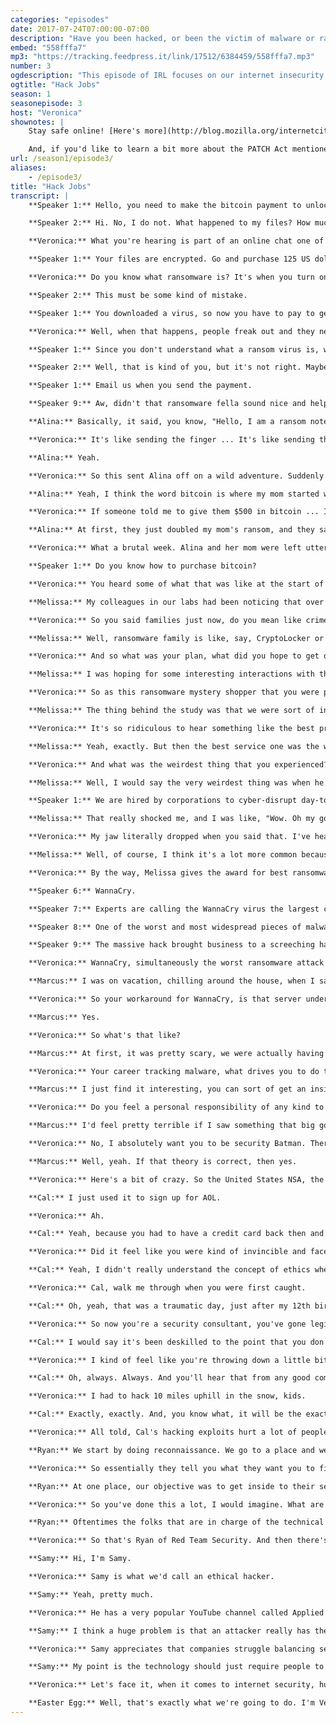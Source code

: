 ```yaml
---
categories: "episodes"
date: 2017-07-24T07:00:00-07:00
description: "Have you been hacked, or been the victim of malware or ransomware? Humans make the internet vibrant, but we're also the weakest link — we're predictable and often easily fooled. This episode of IRL focuses on our internet insecurity. Meet the unsung heroes fighting to keep us safe."
embed: "558fffa7"
mp3: "https://tracking.feedpress.it/link/17512/6384459/558fffa7.mp3"
number: 3
ogdescription: "This episode of IRL focuses on our internet insecurity. Meet the unsung heroes fighting to keep us safe."
ogtitle: "Hack Jobs"
season: 1
seasonepisode: 3
host: "Veronica"
shownotes: |
    Stay safe online! [Here's more](http://blog.mozilla.org/internetcitizen/2017/07/24/irl-episode-3/) on how to not be a ransomware victim.

    And, if you'd like to learn a bit more about the PATCH Act mentioned in our episode, go [here](https://blog.mozilla.org/blog/2017/05/17/improving-internet-security-vulnerability-disclosure/).
url: /season1/episode3/
aliases:
    - /episode3/
title: "Hack Jobs"
transcript: |
    **Speaker 1:** Hello, you need to make the bitcoin payment to unlock your files. Do you know how to purchase bitcoin?

    **Speaker 2:** Hi. No, I do not. What happened to my files? How much do I have to pay?

    **Veronica:** What you're hearing is part of an online chat one of my guests actually had with a ransomware criminal.

    **Speaker 1:** Your files are encrypted. Go and purchase 125 US dollars worth of bitcoin. Send them to the address below and we will send you the decryption password and go on the chat if you need and help you.

    **Veronica:** Do you know what ransomware is? It's when you turn on your computer and an image says something like, "Surprise! Your files are encrypted. Send us money."

    **Speaker 2:** This must be some kind of mistake.

    **Speaker 1:** You downloaded a virus, so now you have to pay to get your files back. The ransom doubles after 24 hours.

    **Veronica:** Well, when that happens, people freak out and they need help. And these crooks, they're more than happy to get you sorted.

    **Speaker 1:** Since you don't understand what a ransom virus is, we will keep it at $125 for today.

    **Speaker 2:** Well, that is kind of you, but it's not right. Maybe you should get into some other business, something where you can feel good about what you do?

    **Speaker 1:** Email us when you send the payment.

    **Speaker 9:** Aw, didn't that ransomware fella sound nice and helpful, if you forget about how he wants to rob and sabotage you. Have you been hacked yet or know someone who has? My friend Matt had his entire digital life stolen and destroyed in less than an hour. They changed all his passwords, took over his accounts, wiped his computers. All of his daughter's photos were gone. He was devastated and angry with himself for being so easy to hack. Today, a look at our internet insecurity and the heroes fighting to keep us safe. I'm Veronica Belmont and this is IRL, an original podcast from Mozilla, because online life is real life. A few years ago, Alina Simone's mom was a victim of ransomware. She popped open her computer and a note popped up on her screen.

    **Alina:** Basically, it said, you know, "Hello, I am a ransom note and I've captured all of your files and they will be deleted if we don't receive $500 in bitcoin within a week, we're gonna delete them all and you can never get them back." They allowed her to open one test file, you know what I mean?

    **Veronica:** It's like sending the finger ... It's like sending the finger in the mail.

    **Alina:** Yeah.

    **Veronica:** So this sent Alina off on a wild adventure. Suddenly she was racing, racing to find a way to buy bitcoin, racing to transfer it to the bad guys, all on the final day of the ransom deadline, down to the very last seconds on a holiday weekend.

    **Alina:** Yeah, I think the word bitcoin is where my mom started weeping.

    **Veronica:** If someone told me to give them $500 in bitcoin ... I'm pretty tech savvy. I think I would still be like, "The what now? How do I do that?"  Okay, but you did finally get the money to them, only it was after the deadline, so what happened then?

    **Alina:** At first, they just doubled my mom's ransom, and they said, "Now you owe us $1,000 if you want your data back." It was also the week of Thanksgiving, and there was a major snowstorm in Massachusetts that week. She explained and just gave them the whole sob story and then an hour later or whatever it was, she had her data back. They just gave it all back.

    **Veronica:** What a brutal week. Alina and her mom were left utterly shaken by the experience, as if the ransomers had actually broken into their homes and held them hostage. Just like in real life, ransomware victims experience feelings of fury, shame, embarrassment and self-loathing for something that happened to them online. I think for me, the weirdest part about this whole ransomware situation is that these hackers have stellar customer service. I mean, it's like five-star Yelp reviews for hackers, and they're incentivized to do that because they want you to have an easy time paying them money for the data that they've already stolen. So I really wanted to know what is that customer journey like? Well, security company F-Secure out in Helsinki wanted to find out, too, so their cybersecurity content editor, Melissa Michael, connected with various ransomware chat rooms to see who offered the most user-friendly, customer-focused help to her ransomware problem.

    **Speaker 1:** Do you know how to purchase bitcoin?

    **Veronica:** You heard some of what that was like at the start of the episode.

    **Melissa:** My colleagues in our labs had been noticing that over the years, ransomware had become a lot more sophisticated. There's things like FAQ pages and some of these families support several languages. There is customer support forms that you can go in and contact the criminals that way and get a response.

    **Veronica:** So you said families just now, do you mean like crime families? Is that how you refer to them?

    **Melissa:** Well, ransomware family is like, say, CryptoLocker or Jigsaw or Cerber or Cerber, I'm not sure how it's actually pronounced, but I'm talking about the general family of the ransomware itself.

    **Veronica:** And so what was your plan, what did you hope to get out of this?

    **Melissa:** I was hoping for some interesting interactions with the guys behind it and just kind of wanting to see how they helped me through the process, and what they would settle for in terms of payment, just kind of how flexible would they be?

    **Veronica:** So as this ransomware mystery shopper that you were pretending to be, what kind of criteria of customer service were you specifically looking for?

    **Melissa:** The thing behind the study was that we were sort of in a tongue-in-cheek way, evaluating the best customer journey, or as we put it also, the least loathsome customer journey. I think we chose the Cerber family for the best product, because they just had the most professional website you could go to and there was like a countdown clock telling you how much time you had until you had to make the payment and there was a really nice, professional support form where you just type in and then the agent would type back to you very quickly and respond very quickly. So that one we awarded for the best product.

    **Veronica:** It's so ridiculous to hear something like the best product from these ransomware families. Like, if you're gonna be ransomwared, hopefully it's gonna be by these guys, because they'll take care of you.

    **Melissa:** Yeah, exactly. But then the best service one was the worst in the product area. It had the worst interface and it was like the photo of a nude woman on the screen, but actually the customer service agent behind it was actually the best, in my opinion.

    **Veronica:** And what was the weirdest thing that you experienced?

    **Melissa:** Well, I would say the very weirdest thing was when he said, "I don't even know how you got this ransomware because we don't target consumers, we target businesses," and he said-

    **Speaker 1:** We are hired by corporations to cyber-disrupt day-to-day business of their competition. Ransom is low because you were affected by a minimal virus, the purpose was just to lock files to delay a corporation's production time to allow our clients to introduce a similar product into the market first. Corporate hacks happen all day, every day. Please try and take care of it soon.

    **Melissa:** That really shocked me, and I was like, "Wow. Oh my goodness, I've never heard of anything like this happening," so that was a big surprise.

    **Veronica:** My jaw literally dropped when you said that. I've heard of stuff like that happening. And how has this adventure made you kind of reconsider what ransomware is and why it's seemingly so much more common these days?

    **Melissa:** Well, of course, I think it's a lot more common because it's very easy. It's easy for the criminals to just let their malware lock people's computers up and then sit back and wait for the payment to come in.

    **Veronica:** By the way, Melissa gives the award for best ransomware customer experience to Jigsaw, so congrats, Jigsaw, you can put that on your hacker resume or whatever. Also, that bitware, the ransomware agent said they were hired by a corporation to sabotage its competitors, pretty crazy if true, but, to date, it's something no one seems to have been able to prove. That might just be misdirection, but we know this: ransomware gangs made off with one billion dollars in ransoms last year.

    **Speaker 6:** WannaCry.

    **Speaker 7:** Experts are calling the WannaCry virus the largest cyberattack in history.

    **Speaker 8:** One of the worst and most widespread pieces of malware they've ever seen.

    **Speaker 9:** The massive hack brought business to a screeching halt for companies all around the world late Friday.

    **Veronica:** WannaCry, simultaneously the worst ransomware attack ever and the one with the best name. In May of this year, this cyberattack paralyzed over 230,000 computers in 150 countries. It raced around the world, encrypting people's data and demanding ransom payments in bitcoin. It hit FedEx computers, took out a French car manufacturer, Spain's largest telecom, and it really hurt the UK's National Health Service. It was all set to blow until someone pulled the plug. That was Marcus Hutchins. He's a 22-year-old self-taught British IT expert. He stumbled across a solution basically by accident. Looking at the code, he noticed the ransomware was trying to connect to a website, but the website wasn't registered, so Marcus bought it. And when he did, he found a kill switch inside the software and he wasn't even at work when this happened.

    **Marcus:** I was on vacation, chilling around the house, when I saw all the reports of infections coming in at the same time. I was immediately aware it was quite a big thing going on.

    **Veronica:** So your workaround for WannaCry, is that server under constant attack now? Is that true?

    **Marcus:** Yes.

    **Veronica:** So what's that like?

    **Marcus:** At first, it was pretty scary, we were actually having to handle the attacks ourselves.

    **Veronica:** Your career tracking malware, what drives you to do that?

    **Marcus:** I just find it interesting, you can sort of get an insight into people's operations and see sort of what they're thinking, all the cool ideas they've had. I just kind of ... I've always been interested in malware, so tracking it was kinda the next step up.

    **Veronica:** Do you feel a personal responsibility of any kind to stop these things?

    **Marcus:** I'd feel pretty terrible if I saw something that big going on and then didn't stop it, so I'm not gonna be some sort of a security Batman who's going around fighting botnets, but if there is an opportunity to stop it, I will do it.

    **Veronica:** No, I absolutely want you to be security Batman. There's a theory out there that WannaCry was North Korean-sponsored, so essentially, you could have stopped a state attack.

    **Marcus:** Well, yeah. If that theory is correct, then yes.

    **Veronica:** Here's a bit of crazy. So the United States NSA, the National Security Agency, they're the ones who say the WannaCry attack links back to North Korea, but the code itself that the virus is based on, that code is linked back to the NSA. So here's what happened. A gang of hackers called The Shadow Brokers leaked copies of NSA exploit tools on the web, and some of that code built WannaCry. And yet all of it, the whole evil henchmen plan, foiled by one young guy at home on vacation. It's a sweet victory for the good guys, but really? That's what's keeping our network secure? Good timing and some lucky guesses? Feels like it's a just a matter of time before people like Marcus won't be there to help. For those of you keeping score at home, malware attacks have continued since WannaCry made headlines. In late June, a virus dubbed NotPetya froze computers in the Ukraine and in a handful of other countries. It crippled pharmaceutical companies, the Kiev subway, banks, an airport, even equipment used to detect radiation in Chernobyl. This malware was also linked to the NSA exploits I mentioned earlier and, unlike WannaCry, it has no kill switch. Experts say it's much better designed. The malware even hit us here at IRL. Even as he was typing the words ransomware into the script, our writer Ken's computer locked up and displayed the ransom note. Ken has a day job, and his parent company in London was under cyberattack. So you'll forgive me if we take this one a little personally. This is IRL, an original podcast from Mozilla, because online life is real life. I'm Veronica Belmont. Hackers. They take our money, they take our files, they break our computers, and they make us feel like we're just one bad virus away from seeing it all come crashing down. Cal Leeming used to be a really bad guy. Well, technically, really bad kid. He started hacking at age eight. Eight! What were you doing at eight years old? I was in my backyard playing Teenage Mutant Ninja Turtles. Cal was the UK's youngest hacker. At age 12, he got caught using stolen credit card numbers from the web to buy stuff from grocery stores. Police kicked down his door, arrested him, and he was charged with computer misuse and fraud. By the time he was 19, he'd been to jail twice. The second time, he got caught stealing thousands of credit card numbers from his victims to buy laptops and cameras that he sold on eBay. Like I said, really bad guy. Now, he's 29 and he remembers how it all started: with one credit card stolen from grandma.

    **Cal:** I just used it to sign up for AOL.

    **Veronica:** Ah.

    **Cal:** Yeah, because you had to have a credit card back then and that after that, I started looking at chat rooms, started just exploring what this thing called the internet was.

    **Veronica:** Did it feel like you were kind of invincible and faceless in this online world versus being in the real world where there's obvious consequences? Was that part of the allure?

    **Cal:** Yeah, I didn't really understand the concept of ethics when I was younger and plus my motivations for getting involved in hacking were twofold. On the one hand, I was deeply curious about how technology worked and how to make it do all these cool, crazy things and building my own computers and all sorts of crazy stuff, and then on the other side, we also were from a very poor background, so I was able to use those talents to get money. Yeah, I just couldn't, at the time, get my head around why everyone was treating it like such a big deal.

    **Veronica:** Cal, walk me through when you were first caught.

    **Cal:** Oh, yeah, that was a traumatic day, just after my 12th birthday. The door got kicked in and then 20 or so black boots came storming in the house and, at the time, there were these boxes everywhere of all these items I'd ordered from the internet. There was printouts all over the place, I mean, it was just a trove of evidence and that was kind of testament to my naivety. The police led me downstairs and my mum, at the time, had tried to protect me. They said, "So why have all these boxes in this house? Whose are they?", and of course they weren't talking to me, they were talking to my mum. And my mum said, no, it was her, it was all her, she had been doing crime on the internet and after about five minutes, I broke down in tears and admitted to the whole thing and said, "No, it wasn't my mum, it was me." I got locked up for ... I think I was in the cell for about 12 hours and then, of course, I came back after being released from the police station along with my mum, 'cause she was arrested as well, and we got back to this very empty house because they had taken everything. It was very bad and that was ... I think was about four days before Christmas, something like that, so it was ... Yeah, that was not the best year for me, or for my family.

    **Veronica:** So now you're a security consultant, you've gone legit. How has hacking changed since you were a kid?

    **Cal:** I would say it's been deskilled to the point that you don't really have to even understand technology. All you have to do to go and start hacking is go onto a forum, start buying these pieces of pre-made crimeware kits and from that you can then go and hack wherever you want, and that is a very different world than what it used to be. It used to be that you had ... You used to have to at least know something. Me and others were very much script kiddies back then, don't get me wrong, we were still script kiddies, but at least we knew something, whereas now-

    **Veronica:** I kind of feel like you're throwing down a little bit. I kinda feel like you're saying, "Back in my day."

    **Cal:** Oh, always. Always. And you'll hear that from any good computer engineer, saying, "No, back in my day, we were real people. We had to work for our money."

    **Veronica:** I had to hack 10 miles uphill in the snow, kids.

    **Cal:** Exactly, exactly. And, you know what, it will be the exact same thing another 10 years, another 20 years from now. I'm scared to almost say it, but I don't see hacking becoming any harder, at least not in the short term. The way that the industry is going, the way that systems are being built, and the way that we're teaching the next generation, we're creating more problems faster than we can solve them on the security aspect, so it's probably going to get worse before it gets better.

    **Veronica:** All told, Cal's hacking exploits hurt a lot of people. 10,000 stolen identities, 12,000 credit cards, and people with low incomes, too. Students, seniors, Cal stole from them all. Cal learned the hard way, but he's one of the good guys now. His cybersecurity company is called Lyons Leeming. So, good people like Cal and Marcus are busy keeping bad people out of our computers, but these next two fellas are doing the opposite. They are trying to either break into our computers or just destroy them altogether. First, there's Ryan Manship. He runs Red Team Security, and he might have one of the most fun jobs anywhere. Companies hire Ryan to try and hack into their networks to test their security. They basically tell him, "I dare you. Do your worst." and the methods Ryan uses to break into companies are surprisingly old school.

    **Ryan:** We start by doing reconnaissance. We go to a place and we just look at ... What are we gonna see? What does it look like? What's the neighborhood look like? Do I have to worry about random people showing up? We take all that information and we bring it home and we start coming up with a plan.

    **Veronica:** So essentially they tell you what they want you to find, and then you go through the steps of trying to break into that, whether it's their network or something they're trying to keep secure.

    **Ryan:** At one place, our objective was to get inside to their server room and actually remove a large piece of equipment, so we had brought this little cart with us, and we talked our way into the server room, had this piece of equipment out and on the cart and then some other manager showed up and decided that we shouldn't be allowed to leave with it until they can talk to somebody else and figure it out. That's one example of we were literally minutes away from just walking out with this piece of equipment, completely under false pretenses.

    **Veronica:** So you've done this a lot, I would imagine. What are some things that you see companies doing wrong over and over again when it comes to security?

    **Ryan:** Oftentimes the folks that are in charge of the technical side, the IT stuff, the networks, the applications, all that, are not the same people that are in charge of the physical security, cameras, whatever, motion sensors, locks on doors, that kind of thing. There seems to be this disconnect between physical security and what you might call cybersecurity and so, as a result, maybe they've got the best firewall solution or whatever, technical solution in the world, but if they don't do a very good job of locking or closing their doors, I might be able to stroll right in, plug into their network and achieve the same thing that someone might be able to do remotely. Likewise, maybe they have the best physical security on the planet, armed guards, towers, lights, like you could imagine, but they're wide open to the internet.

    **Veronica:** So that's Ryan of Red Team Security. And then there's Samy Kamkar.

    **Samy:** Hi, I'm Samy.

    **Veronica:** Samy is what we'd call an ethical hacker.

    **Samy:** Yeah, pretty much.

    **Veronica:** He has a very popular YouTube channel called Applied Hacking. He shows people how to hack things like electronic car keys or break into a locked computer. He does this in the hopes that the people who make the tech learn to adapt, update or rethink their product.

    **Samy:** I think a huge problem is that an attacker really has the easy job, because as an attacker, you only need to find one way in. Someone designing that security around that system has to solve everything, if they want to actually make a foolproof system, so I feel bad for them, especially because if you're building a product that delivers some other component or feature, it's hard to measure what you get out of spending more time on security because up front it just looks like you're losing time and money.

    **Veronica:** Samy appreciates that companies struggle balancing security with the need to deliver a product, but he's not letting them off that easy.

    **Samy:** My point is the technology should just require people to do certain things. So, for example, if you don't like bad passwords, then the technology shouldn't allow bad passwords in the first place. I don't think the user should have the choice in that security. Users are gonna try the easiest thing they can, including me, to accomplish what they want, and if you make the easiest thing secure, then that's awesome. The only people who need to learn are the people building the technology. I think they should be taught to just implement security more effectively.

    **Veronica:** Let's face it, when it comes to internet security, humans are the weakest link. Humans are predictable, we're too nice. We're also pretty friggin' lazy, so we're easily fooled. But we can do better. You know you can do better. You can fight ransomware by keeping your software updated. WannaCry targeted vulnerabilities in Windows 7, so if that's you, it's time to update. Also, keep backups of everything. Use an external drive or use the cloud or be like me, and use both, so if you do get hit, you can tell them where they can stick that ransom demand. So before you buy, invest a little time. Find out if the company making that web gizmo you want thinks about security the same way you do. As always, find more tips and resources on how to secure your internet and your digital things by checking out this episode's show notes at irlpodcast.org. One more thing before I let you go. Remember that vid about how the WannaCry and NotPetya attacks were built from security exploits leaked from the NSA? At the moment, the NSA has no obligation to tell us about vulnerabilities they might discover in software. Not everyone thinks that's cool. So a new bipartisan bill has been introduced in the United States Congress. It's called the Protecting Our Ability to Counter Hacking Act or PATCH Act. The PATCH Act would require federal guidelines on when the NSA and other security agencies have to alert the general public about software vulnerabilities. Mozilla helped craft the bill and if you think it's a good idea, let your Congressperson know that you do. IRL is an original podcast for Mozilla. Next time, ever want to have your online troll eat their own words? Well, that's exactly what we're going to do. I'm Veronica Belmont. See you online until we catch up again, IRL.

    **Easter Egg:** Well, that's exactly what we're going to do. I'm Veronica Belmont.
---
```

